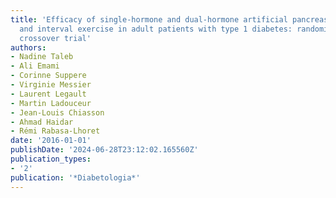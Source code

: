 ```yaml
---
title: 'Efficacy of single-hormone and dual-hormone artificial pancreas during continuous
  and interval exercise in adult patients with type 1 diabetes: randomised controlled
  crossover trial'
authors:
- Nadine Taleb
- Ali Emami
- Corinne Suppere
- Virginie Messier
- Laurent Legault
- Martin Ladouceur
- Jean-Louis Chiasson
- Ahmad Haidar
- Rémi Rabasa-Lhoret
date: '2016-01-01'
publishDate: '2024-06-28T23:12:02.165560Z'
publication_types:
- '2'
publication: '*Diabetologia*'
---
```

